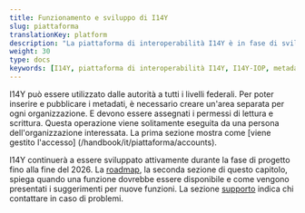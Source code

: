 ```yaml
---
title: Funzionamento e sviluppo di I14Y
slug: piattaforma
translationKey: platform
description: "La piattaforma di interoperabilità I14Y è in fase di sviluppo attivo."
weight: 30
type: docs
keywords: [I14Y, piattaforma di interoperabilità I14Y, I14Y-IOP, metadati, catalogo, supporto, aiuto, problemi, gestione utenti, gestione account, gestione accessi, accesso]
---
```


I14Y può essere utilizzato dalle autorità a tutti i livelli federali. Per poter inserire e pubblicare i metadati, è necessario creare un'area separata per ogni organizzazione. E devono essere assegnati i permessi di lettura e scrittura. Questa operazione viene solitamente eseguita da una persona dell'organizzazione interessata. La prima sezione mostra come [viene gestito l'accesso] (/handbook/it/piattaforma/accounts).

I14Y continuerà a essere sviluppato attivamente durante la fase di progetto fino alla fine del 2026. La [roadmap](/handbook/it/piattaforma/roadmap), la seconda sezione di questo capitolo, spiega quando una funzione dovrebbe essere disponibile e come vengono presentati i suggerimenti per nuove funzioni. 
La sezione [supporto](/handbook/it/piattaforma/support) indica chi contattare in caso di problemi.